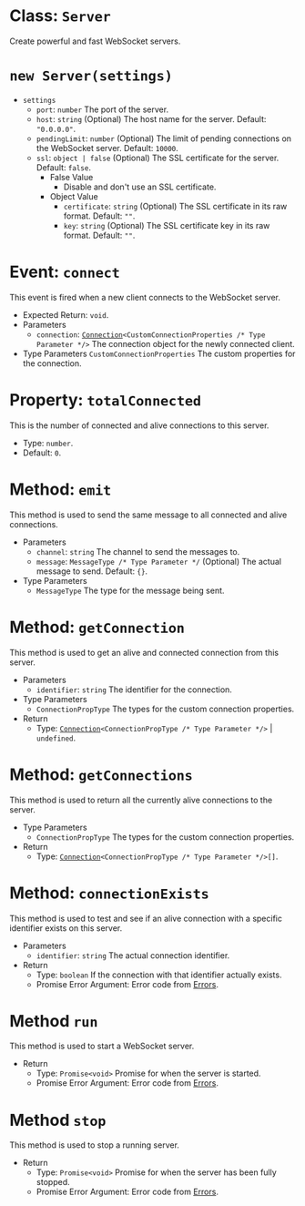 <!-- Change the github class URLs to be documented MD files -->
# Class: `Server`
Create powerful and fast WebSocket servers.

# `new Server(settings)`
  - `settings`
    - `port`: `number` The port of the server.
    - `host`: `string` (Optional) The host name for the server. Default: `"0.0.0.0"`.
    - `pendingLimit`: `number` (Optional) The limit of pending connections on the WebSocket server. Default: `10000`.
    - `ssl`: `object | false` (Optional) The SSL certificate for the server. Default: `false`.
        - False Value
            - Disable and don't use an SSL certificate.
        - Object Value
            - `certificate`: `string` (Optional) The SSL certificate in its raw format. Default: `""`.
            - `key`: `string` (Optional) The SSL certificate key in its raw format. Default: `""`.

# Event: `connect`
This event is fired when a new client connects to the WebSocket server.

  - Expected Return: `void`.
  - Parameters
    - `connection`: [`Connection`](https://github.com/IlluxDev/Oxide/blob/ceb3b4cace3e91908b48b4437d819d69bed4ee39/websocket/src/server/Connection.ts)`<CustomConnectionProperties /* Type Parameter */>` The connection object for the newly connected client.
  - Type Parameters
    `CustomConnectionProperties` The custom properties for the connection.

# Property: `totalConnected`
This is the number of connected and alive connections to this server.

 - Type: `number`.
 - Default: `0`.

# Method: `emit`
This method is used to send the same message to all connected and alive connections.

  - Parameters
    - `channel`: `string` The channel to send the messages to.
    - `message`: `MessageType /* Type Parameter */` (Optional) The actual message to send. Default: `{}`.
  - Type Parameters
    - `MessageType` The type for the message being sent.

# Method: `getConnection`
This method is used to get an alive and connected connection from this server.

  - Parameters
    - `identifier`: `string` The identifier for the connection.
  - Type Parameters
    - `ConnectionPropType` The types for the custom connection properties.
  - Return
    - Type: [`Connection`](https://github.com/IlluxDev/Oxide/blob/ceb3b4cace3e91908b48b4437d819d69bed4ee39/websocket/src/server/Connection.ts)`<ConnectionPropType /* Type Parameter */>` | `undefined`.

# Method: `getConnections`
This method is used to return all the currently alive connections to the server.

  - Type Parameters
    - `ConnectionPropType` The types for the custom connection properties.
  - Return
    - Type: [`Connection`](https://github.com/IlluxDev/Oxide/blob/ceb3b4cace3e91908b48b4437d819d69bed4ee39/websocket/src/server/Connection.ts)`<ConnectionPropType /* Type Parameter */>[]`.

# Method: `connectionExists`
This method is used to test and see if an alive connection with a specific identifier exists on this server.

  - Parameters
    - `identifier`: `string` The actual connection identifier.
  - Return
    - Type: `boolean` If the connection with that identifier actually exists.
    - Promise Error Argument: Error code from [Errors](./ServerErrors.md).

# Method `run`
This method is used to start a WebSocket server.

  - Return
    - Type: `Promise<void>` Promise for when the server is started.
    - Promise Error Argument: Error code from [Errors](./ServerErrors.md).

# Method `stop`
This method is used to stop a running server.

  - Return
    - Type: `Promise<void>` Promise for when the server has been fully stopped.
    - Promise Error Argument: Error code from [Errors](./ServerErrors.md).
